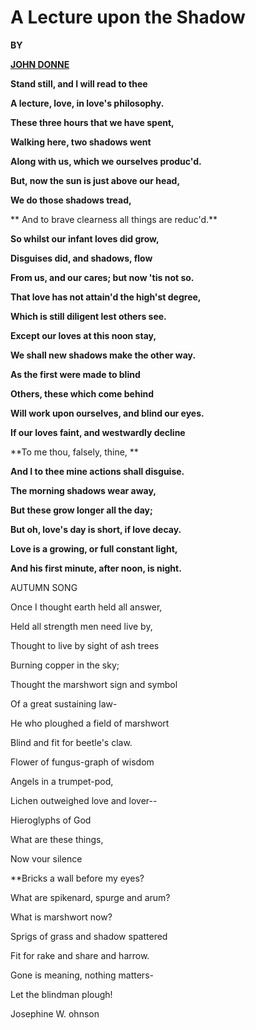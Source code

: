 # **A Lecture upon the Shadow**

**BY**

[**JOHN DONNE**](https://www.poetryfoundation.org/poets/john-donne)

**Stand still, and I will read to thee**

**A lecture, love, in love's philosophy.**

**These three hours that we have spent,**

**Walking here, two shadows went**

**Along with us, which we ourselves produc'd.**

**But, now the sun is just above our head,**

**We do those shadows tread,**

** And to brave clearness all things are reduc'd.**

**So whilst our infant loves did grow,**

**Disguises did, and shadows, flow**

**From us, and our cares; but now 'tis not so.**

**That love has not attain'd the high'st degree,**

**Which is still diligent lest others see.**

**Except our loves at this noon stay,**

**We shall new shadows make the other way.**

**As the first were made to blind**

**Others, these which come behind**

**Will work upon ourselves, and blind our eyes.**

**If our loves faint, and westwardly decline**

**To me thou, falsely, thine, **

**And I to thee mine actions shall disguise.**

**The morning shadows wear away,**

**But these grow longer all the day;**

**But oh, love's day is short, if love decay.**

**Love is a growing, or full constant light,**

**And his first minute, after noon, is night.**





AUTUMN SONG

Once I thought earth held all answer,

Held all strength men need live by,

Thought to live by sight of ash trees

Burning copper in the sky;

Thought the marshwort sign and symbol

Of a great sustaining law-

He who ploughed a field of marshwort

Blind and fit for beetle's claw.

Flower of fungus-graph of wisdom

Angels in a trumpet-pod,

Lichen outweighed love and lover--

Hieroglyphs of God

What are these things,

Now vour silence

\*\*Bricks a wall before my eyes?

What are spikenard, spurge and arum?

What is marshwort now?

Sprigs of grass and shadow spattered

Fit for rake and share and harrow.

Gone is meaning, nothing matters-

Let the blindman plough!

Josephine W. ohnson

